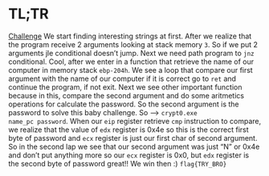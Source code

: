 # TL;TR
<a href="https://atenea.ccn-cert.cni.es/challenges?category=reversing">Challenge</a>
We start finding interesting strings at first. After we realize that the program receive 2 arguments looking at stack memory <code>3</code>.
So if we put 2 arguments jle conditional doesn’t jump. Next we need path program to <code>jnz</code> conditional. Cool, after we enter in a function that retrieve the name of our computer in memory stack <code>ebp-204h</code>.
We see a loop that compare our first argument with the name of our computer if it is correct go to <code>ret</code> and continue the program, if not exit. Next we see other important function because in this, compare the second argument and do some aritmetics operations for calculate the password. So the second argument is the password to solve this baby challenge. So --> <code>crypt0.exe name_pc password</code>.
When our <code>eip</code> register retrieve <code>cmp</code> instruction to compare, we realize that the value of <code>edx</code> register is 0x4e so this is the correct first byte of password and <code>ecx</code> register is just our first char of second argument.
So in the second lap we see that our second argument was just “N” or 0x4e and don’t put anything more so our <code>ecx</code> register is 0x0, but <code>edx</code> register is the second byte of password great!! We win then :)
<code>flag{TRY_BRO}</code>


